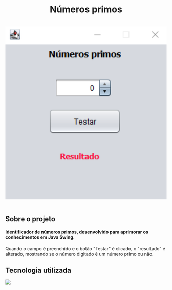 <h1 align="center">
  Números primos
</h1>

<br>

<div align="center">
  <img src="assets/numerosPrimos.png" alt="Identificador de números primos" width="686">
</div>

<br>

## **Sobre o projeto**

#### Identificador de números primos, desenvolvido para aprimorar os conhecimentos em Java Swing.

Quando o campo é preenchido e o botão "Testar" é clicado, o "resultado" é alterado, mostrando se o número digitado é um número primo ou não.

## **Tecnologia utilizada**

<div>
<a href="https://www.java.com/pt-BR/">
  <img src="https://skillicons.dev/icons?i=java"/>
</a>
</div>
